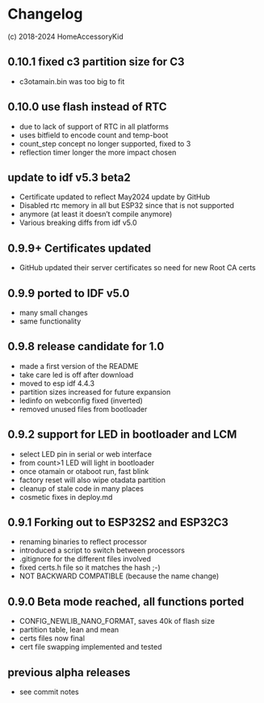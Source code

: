# Changelog
(c) 2018-2024 HomeAccessoryKid

## 0.10.1 fixed c3 partition size for C3
- c3otamain.bin was too big to fit

## 0.10.0 use flash instead of RTC
- due to lack of support of RTC in all platforms
- uses bitfield to encode count and temp-boot
- count_step concept no longer supported, fixed to 3
- reflection timer longer the more impact chosen

## update to idf v5.3 beta2
- Certificate updated to reflect May2024 update by GitHub
- Disabled rtc memory in all but ESP32 since that is not supported
- anymore (at least it doesn’t compile anymore)
- Various breaking diffs from idf v5.0

## 0.9.9+ Certificates updated
- GitHub updated their server certificates so need for new Root CA certs

## 0.9.9 ported to IDF v5.0
- many small changes
- same functionality

## 0.9.8 release candidate for 1.0
- made a first version of the README
- take care led is off after download
- moved to esp idf 4.4.3
- partition sizes increased for future expansion
- ledinfo on webconfig fixed (inverted)
- removed unused files from bootloader

## 0.9.2 support for LED in bootloader and LCM
- select LED pin in serial or web interface
- from count>1 LED will light in bootloader
- once otamain or otaboot run, fast blink
- factory reset will also wipe otadata partition
- cleanup of stale code in many places
- cosmetic fixes in deploy.md

## 0.9.1 Forking out to ESP32S2 and ESP32C3
- renaming binaries to reflect processor
- introduced a script to switch between processors
- .gitignore for the different files involved
- fixed certs.h file so it matches the hash ;-)
- NOT BACKWARD COMPATIBLE (because the name change)

## 0.9.0 Beta mode reached, all functions ported
- CONFIG_NEWLIB_NANO_FORMAT, saves 40k of flash size
- partition table, lean and mean
- certs files now final
- cert file swapping implemented and tested

## previous alpha releases
- see commit notes
